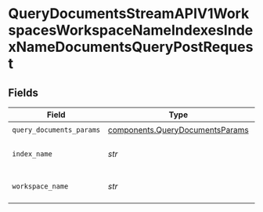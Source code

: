 # QueryDocumentsStreamAPIV1WorkspacesWorkspaceNameIndexesIndexNameDocumentsQueryPostRequest


## Fields

| Field                                                                              | Type                                                                               | Required                                                                           | Description                                                                        |
| ---------------------------------------------------------------------------------- | ---------------------------------------------------------------------------------- | ---------------------------------------------------------------------------------- | ---------------------------------------------------------------------------------- |
| `query_documents_params`                                                           | [components.QueryDocumentsParams](../../models/components/querydocumentsparams.md) | :heavy_check_mark:                                                                 | N/A                                                                                |
| `index_name`                                                                       | *str*                                                                              | :heavy_check_mark:                                                                 | The name of the pipeline.                                                          |
| `workspace_name`                                                                   | *str*                                                                              | :heavy_check_mark:                                                                 | Type the name of the workspace.                                                    |